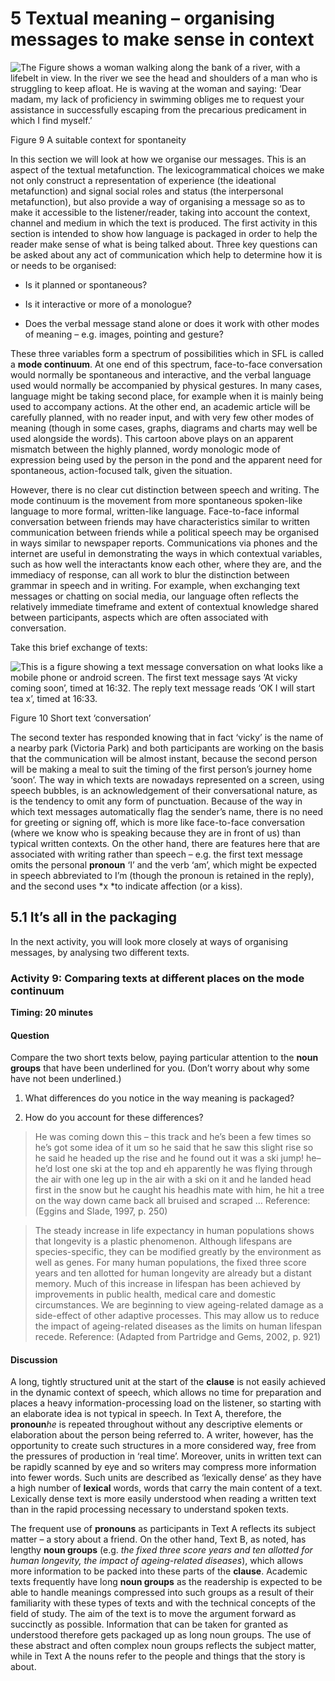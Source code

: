 # 5 Textual meaning – organising messages to make sense in context



![The Figure shows a woman walking along the bank of a river, with a lifebelt in view. In the river we see the head and shoulders of a man who is struggling to keep afloat. He is waving at the woman and saying: ‘Dear madam, my lack of proficiency in swimming obliges me to request your assistance in successfully escaping from the precarious predicament in which I find myself.’](../images/e304_bk3_ch1_fig012_new.tif.jpg)


Figure 9 A suitable context for spontaneity


In this section we will look at how we organise our messages. This is an aspect of the textual metafunction. The lexicogrammatical choices we make not only construct a representation of experience (the ideational metafunction) and signal social roles and status (the interpersonal metafunction), but also provide a way of organising a message so as to make it accessible to the listener/reader, taking into account the context, channel and medium in which the text is produced. The first activity in this section is intended to show how language is packaged in order to help the reader make sense of what is being talked about. Three key questions can be asked about any act of communication which help to determine how it is or needs to be organised:

* Is it planned or spontaneous?

* Is it interactive or more of a monologue?

* Does the verbal message stand alone or does it work with other modes of meaning – e.g. images, pointing and gesture?

These three variables form a spectrum of possibilities which in SFL is called a __mode continuum__. At one end of this spectrum, face-to-face conversation would normally be spontaneous and interactive, and the verbal language used would normally be accompanied by physical gestures. In many cases, language might be taking second place, for example when it is mainly being used to accompany actions. At the other end, an academic article will be carefully planned, with no reader input, and with very few other modes of meaning (though in some cases, graphs, diagrams and charts may well be used alongside the words). This cartoon above plays on an apparent mismatch between the highly planned, wordy monologic mode of expression being used by the person in the pond and the apparent need for spontaneous, action-focused talk, given the situation.

However, there is no clear cut distinction between speech and writing. The mode continuum is the movement from more spontaneous spoken-like language to more formal, written-like language. Face-to-face informal conversation between friends may have characteristics similar to written communication between friends while a political speech may be organised in ways similar to newspaper reports. Communications via phones and the internet are useful in demonstrating the ways in which contextual variables, such as how well the interactants know each other, where they are, and the immediacy of response, can all work to blur the distinction between grammar in speech and in writing. For example, when exchanging text messages or chatting on social media, our language often reflects the relatively immediate timeframe and extent of contextual knowledge shared between participants, aspects which are often associated with conversation.

Take this brief exchange of texts:


![This is a figure showing a text message conversation on what looks like a mobile phone or android screen. The first text message says ‘At vicky coming soon’, timed at 16:32. The reply text message reads ‘OK I will start tea x’, timed at 16:33.](../images/e304_ol_s5_fig009.jpg)


Figure 10 Short text ‘conversation’


The second texter has responded knowing that in fact ‘vicky’ is the name of a nearby park (Victoria Park) and both participants are working on the basis that the communication will be almost instant, because the second person will be making a meal to suit the timing of the first person’s journey home ‘soon’. The way in which texts are nowadays represented on a screen, using speech bubbles, is an acknowledgement of their conversational nature, as is the tendency to omit any form of punctuation. Because of the way in which text messages automatically flag the sender’s name, there is no need for greeting or signing off, which is more like face-to-face conversation (where we know who is speaking because they are in front of us) than typical written contexts. On the other hand, there are features here that are associated with writing rather than speech – e.g. the first text message omits the personal __pronoun__ ‘I’ and the verb ‘am’, which might be expected in speech abbreviated to I’m (though the pronoun is retained in the reply), and the second uses *x *to indicate affection (or a kiss).


## 5.1 It’s all in the packaging


In the next activity, you will look more closely at ways of organising messages, by analysing two different texts.


### Activity 9: Comparing texts at different places on the mode continuum
__Timing: 20 minutes__


#### Question

Compare the two short texts below, paying particular attention to the __noun groups__ that have been underlined for you. (Don’t worry about why some have not been underlined.)

1. What differences do you notice in the way meaning is packaged?

2. How do you account for these differences?
<!--EXTRACT--><!--Heading:
            Text A: A storytelling text-->
(The speaker is describing a friend’s first skiing holiday. Dashes indicate hesitations or repetitions.)

<!--Quote id=-->
>He was coming down this – this track and he’s been a few times so he’s got some idea of it um so he said that he saw this slight rise so he said he headed up the rise and he found out it was a ski jump! he– he’d lost one ski at the top and eh apparently he was flying through the air with one leg up in the air with a ski on it and he landed head first in the snow but he caught his headhis mate with him, he hit a tree on the way down came back all bruised and scraped …
Reference: (Eggins and Slade, 1997, p. 250)



<!--ENDEXTRACT--><!--EXTRACT--><!--Heading:
            Text B: An academic science text-->
<!--Quote id=-->
>The steady increase in life expectancy in human populations shows that longevity is a plastic phenomenon. Although lifespans are species-specific, they can be modified greatly by the environment as well as genes. For many human populations, the fixed three score years and ten allotted for human longevity are already but a distant memory. Much of this increase in lifespan has been achieved by improvements in public health, medical care and domestic circumstances. We are beginning to view ageing-related damage as a side-effect of other adaptive processes. This may allow us to reduce the impact of ageing-related diseases as the limits on human lifespan recede.
Reference: (Adapted from Partridge and Gems, 2002, p. 921)



<!--ENDEXTRACT-->

#### Discussion

A long, tightly structured unit at the start of the __clause__ is not easily achieved in the dynamic context of speech, which allows no time for preparation and places a heavy information-processing load on the listener, so starting with an elaborate idea is not typical in speech. In Text A, therefore, the __pronoun__*he* is repeated throughout without any descriptive elements or elaboration about the person being referred to. A writer, however, has the opportunity to create such structures in a more considered way, free from the pressures of production in ‘real time’. Moreover, units in written text can be rapidly scanned by eye and so writers may compress more information into fewer words. Such units are described as ‘lexically dense’ as they have a high number of __lexical__ words, words that carry the main content of a text. Lexically dense text is more easily understood when reading a written text than in the rapid processing necessary to understand spoken texts.

The frequent use of __pronouns__ as participants in Text A reflects its subject matter – a story about a friend. On the other hand, Text B, as noted, has lengthy __noun groups__ (e.g. *the fixed three score years and ten allotted for human longevity, the impact of ageing-related diseases*), which allows more information to be packed into these parts of the __clause__. Academic texts frequently have long __noun groups__ as the readership is expected to be able to handle meanings compressed into such groups as a result of their familiarity with these types of texts and with the technical concepts of the field of study. The aim of the text is to move the argument forward as succinctly as possible. Information that can be taken for granted as understood therefore gets packaged up as long noun groups. The use of these abstract and often complex noun groups reflects the subject matter, while in Text A the nouns refer to the people and things that the story is about.



